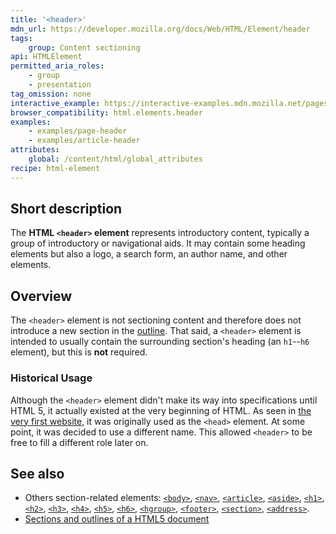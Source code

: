 ```yaml
---
title: '<header>'
mdn_url: https://developer.mozilla.org/docs/Web/HTML/Element/header
tags:
    group: Content sectioning
api: HTMLElement
permitted_aria_roles:
    - group
    - presentation
tag_omission: none
interactive_example: https://interactive-examples.mdn.mozilla.net/pages/tabbed/header.html
browser_compatibility: html.elements.header
examples:
    - examples/page-header
    - examples/article-header
attributes:
    global: /content/html/global_attributes
recipe: html-element
---
```


## Short description

The **HTML `<header>` element** represents introductory content,
typically a group of introductory or navigational aids. It may contain
some heading elements but also a logo, a search form, an author name,
and other elements.

## Overview

The `<header>` element is not sectioning content and therefore does not
introduce a new section in the
[outline](/en-US/docs/Sections_and_Outlines_of_an_HTML5_document). That
said, a `<header>` element is intended to usually contain the
surrounding section's heading (an `h1`--`h6` element), but this is
**not** required.

### Historical Usage

Although the `<header>` element didn't make its way into specifications
until HTML 5, it actually existed at the very beginning of HTML. As seen
in [the very first website](http://info.cern.ch/), it was originally
used as the `<head>` element. At some point, it was decided to use a
different name. This allowed `<header>` to be free to fill a different
role later on.

## See also

- Others section-related elements:
  [`<body>`](/en-US/docs/Web/HTML/Element/body),
  [`<nav>`](/en-US/docs/Web/HTML/Element/nav),
  [`<article>`](/en-US/docs/Web/HTML/Element/article),
  [`<aside>`](/en-US/docs/Web/HTML/Element/aside),
  [`<h1>`](/en-US/docs/Web/HTML/Element/h1),
  [`<h2>`](/en-US/docs/Web/HTML/Element/h2),
  [`<h3>`](/en-US/docs/Web/HTML/Element/h3),
  [`<h4>`](/en-US/docs/Web/HTML/Element/h4),
  [`<h5>`](/en-US/docs/Web/HTML/Element/h5),
  [`<h6>`](/en-US/docs/Web/HTML/Element/h6),
  [`<hgroup>`](/en-US/docs/Web/HTML/Element/hgroup),
  [`<footer>`](/en-US/docs/Web/HTML/Element/footer),
  [`<section>`](/en-US/docs/Web/HTML/Element/section),
  [`<address>`](/en-US/docs/Web/HTML/Element/address).
- [Sections and outlines of a HTML5 document](/en-US/docs/Web/Guide/HTML/Sections_and_Outlines_of_an_HTML5_document)
